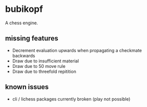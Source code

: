 # bubikopf
A chess engine.

## missing features
- Decrement evaluation upwards when propagating a checkmate backwards
- Draw due to insufficient material
- Draw due to 50 move rule
- Draw due to threefold repitition

## known issues
- cli / lichess packages currently broken (play not possible)
